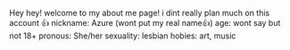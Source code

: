 Hey hey! welcome to my about me page! i dint really plan much on this account 👍
nickname: Azure (wont put my real name👍)
age: wont say but not 18+
pronous: She/her
sexuality: lesbian
hobies: art, music
<!---
AzUr3-DrAg0n/AzUr3-DrAg0n is a ✨ special ✨ repository because its `README.md` (this file) appears on your GitHub profile.
You can click the Preview link to take a look at your changes.
--->

